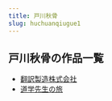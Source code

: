 ```yaml
---
title: 戸川秋骨
slug: huchuanqiugue1
---
```


## 戸川秋骨の作品一覧

- [翻訳製造株式会社](fanyizhizaozhus-69d)
- [道学先生の旅](daoxuexiansheng-593)
